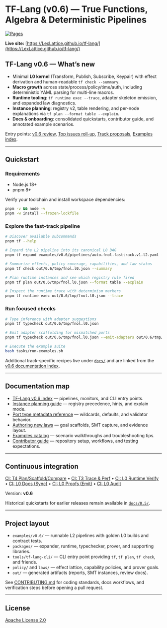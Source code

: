 # TF‑Lang (v0.6) — True Functions, Algebra & Deterministic Pipelines

[![Pages](https://github.com/LexLattice/tf-lang/actions/workflows/pages.yml/badge.svg?branch=main)](https://github.com/LexLattice/tf-lang/actions/workflows/pages.yml)

**Live site:** [https://LexLattice.github.io/tf-lang/](https://LexLattice.github.io/tf-lang/)

## TF-Lang v0.6 — What’s new

- Minimal **L0 kernel** (Transform, Publish, Subscribe, Keypair) with effect derivation and human-readable `tf check --summary`.
- **Macro growth** across state/process/policy/time/auth, including deterministic YAML parsing for multi-line macros.
- **Runtime tooling**: `tf runtime exec --trace`, adapter skeleton emission, and expanded law diagnostics.
- **Instance planning**: registry v2, table rendering, and per-node explanations via `tf plan --format table --explain`.
- **Docs & onboarding**: consolidated quickstarts, contributor guide, and annotated example scenarios.

Entry points: [v0.6 review](out/0.6/review/README.md), [Top issues roll-up](out/0.6/review/_summary/ALL.md), [Track proposals](out/0.6/review/_proposals/INDEX.md), [Examples index](examples/v0.6/).

---

## Quickstart

### Requirements

- Node.js 18+
- pnpm 8+

Verify your toolchain and install workspace dependencies:

```bash
pnpm -v && node -v
pnpm -w install --frozen-lockfile
```

### Explore the fast-track pipeline

```bash
# Discover available subcommands
pnpm tf --help

# Expand the L2 pipeline into its canonical L0 DAG
pnpm tf expand examples/v0.6/pipelines/auto.fnol.fasttrack.v1.l2.yaml --out out/0.6/tmp/fnol.l0.json

# Summarize effects, policy coverage, capabilities, and law status
pnpm tf check out/0.6/tmp/fnol.l0.json --summary

# Plan runtime instances and see which registry rule fired
pnpm tf plan out/0.6/tmp/fnol.l0.json --format table --explain

# Inspect the runtime trace with determinism markers
pnpm tf runtime exec out/0.6/tmp/fnol.l0.json --trace
```

### Run focused checks

```bash
# Type inference with adapter suggestions
pnpm tf typecheck out/0.6/tmp/fnol.l0.json

# Emit adapter scaffolding for mismatched ports
pnpm tf typecheck out/0.6/tmp/fnol.l0.json --emit-adapters out/0.6/tmp/adapters

# Execute the example suite
bash tasks/run-examples.sh
```

Additional track-specific recipes live under [`docs/`](docs/) and are linked from the [v0.6 documentation index](docs/0.6/index.md).

---

## Documentation map

- [TF-Lang v0.6 index](docs/0.6/index.md) — pipelines, monitors, and CLI entry points.
- [Instance planning guide](docs/0.6/instance-planning.md) — registry precedence, hints, and explain mode.
- [Port type metadata reference](docs/0.6/port-types.md) — wildcards, defaults, and validator behavior.
- [Authoring new laws](docs/0.6/laws-authoring.md) — goal scaffolds, SMT capture, and evidence layout.
- [Examples catalog](examples/v0.6/README.md) — scenario walkthroughs and troubleshooting tips.
- [Contributor guide](CONTRIBUTING.md) — repository setup, workflows, and testing expectations.

---

## Continuous integration

[CI: T4 Plan/Scaffold/Compare](.github/workflows/t4-plan-scaffold-compare.yml) •
[CI: T3 Trace & Perf](.github/workflows/t3-trace-and-perf.yml) •
[CI: L0 Runtime Verify](.github/workflows/l0-runtime-verify.yml) •
[CI: L0 Docs (Sync)](.github/workflows/l0-docs.yml) •
[CI: L0 Proofs (Emit)](.github/workflows/l0-proofs.yml) •
[CI: L0 Audit](.github/workflows/l0-audit.yml)

Version: **v0.6**

Historical quickstarts for earlier releases remain available in [`docs/0.5/`](docs/0.5/).

---

## Project layout

- `examples/v0.6/` — runnable L2 pipelines with golden L0 builds and contract tests.
- `packages/` — expander, runtime, typechecker, prover, and supporting libraries.
- `tools/tf-lang-cli/` — CLI entry point providing `tf`, `tf plan`, `tf check`, and friends.
- `policy/` and `laws/` — effect lattice, capability policies, and prover goals.
- `out/` — generated artifacts (reports, SMT instances, review docs).

See [CONTRIBUTING.md](CONTRIBUTING.md) for coding standards, docs workflows, and verification steps before opening a pull request.

---

## License

[Apache License 2.0](LICENSE)
